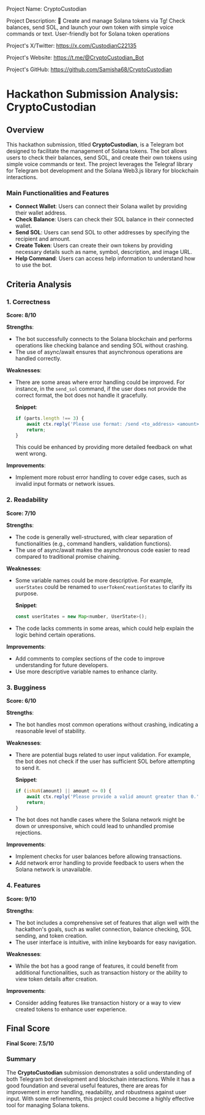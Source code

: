 
Project Name: CryptoCustodian


Project Description: 🚀 Create and manage Solana tokens via Tg! Check balances, send SOL, and launch your own token with simple voice commands or text. User-friendly bot for Solana token operations


Project's X/Twitter: https://x.com/CustodianC22135


Project's Website: https://t.me/@CryptoCustodian_Bot


Project's GitHub: https://github.com/Samisha68/CryptoCustodian






# Hackathon Submission Analysis: CryptoCustodian

## Overview
This hackathon submission, titled **CryptoCustodian**, is a Telegram bot designed to facilitate the management of Solana tokens. The bot allows users to check their balances, send SOL, and create their own tokens using simple voice commands or text. The project leverages the Telegraf library for Telegram bot development and the Solana Web3.js library for blockchain interactions.

### Main Functionalities and Features
- **Connect Wallet**: Users can connect their Solana wallet by providing their wallet address.
- **Check Balance**: Users can check their SOL balance in their connected wallet.
- **Send SOL**: Users can send SOL to other addresses by specifying the recipient and amount.
- **Create Token**: Users can create their own tokens by providing necessary details such as name, symbol, description, and image URL.
- **Help Command**: Users can access help information to understand how to use the bot.

## Criteria Analysis

### 1. Correctness
**Score: 8/10**

**Strengths**:
- The bot successfully connects to the Solana blockchain and performs operations like checking balance and sending SOL without crashing.
- The use of async/await ensures that asynchronous operations are handled correctly.

**Weaknesses**:
- There are some areas where error handling could be improved. For instance, in the `send_sol` command, if the user does not provide the correct format, the bot does not handle it gracefully.
  
  **Snippet**:
  ```javascript
  if (parts.length !== 3) {
      await ctx.reply('Please use format: /send <to_address> <amount>');
      return;
  }
  ```

  This could be enhanced by providing more detailed feedback on what went wrong.

**Improvements**:
- Implement more robust error handling to cover edge cases, such as invalid input formats or network issues.

### 2. Readability
**Score: 7/10**

**Strengths**:
- The code is generally well-structured, with clear separation of functionalities (e.g., command handlers, validation functions).
- The use of async/await makes the asynchronous code easier to read compared to traditional promise chaining.

**Weaknesses**:
- Some variable names could be more descriptive. For example, `userStates` could be renamed to `userTokenCreationStates` to clarify its purpose.

  **Snippet**:
  ```javascript
  const userStates = new Map<number, UserState>();
  ```

- The code lacks comments in some areas, which could help explain the logic behind certain operations.

**Improvements**:
- Add comments to complex sections of the code to improve understanding for future developers.
- Use more descriptive variable names to enhance clarity.

### 3. Bugginess
**Score: 6/10**

**Strengths**:
- The bot handles most common operations without crashing, indicating a reasonable level of stability.

**Weaknesses**:
- There are potential bugs related to user input validation. For example, the bot does not check if the user has sufficient SOL before attempting to send it.

  **Snippet**:
  ```javascript
  if (isNaN(amount) || amount <= 0) {
      await ctx.reply('Please provide a valid amount greater than 0.');
      return;
  }
  ```

- The bot does not handle cases where the Solana network might be down or unresponsive, which could lead to unhandled promise rejections.

**Improvements**:
- Implement checks for user balances before allowing transactions.
- Add network error handling to provide feedback to users when the Solana network is unavailable.

### 4. Features
**Score: 9/10**

**Strengths**:
- The bot includes a comprehensive set of features that align well with the hackathon's goals, such as wallet connection, balance checking, SOL sending, and token creation.
- The user interface is intuitive, with inline keyboards for easy navigation.

**Weaknesses**:
- While the bot has a good range of features, it could benefit from additional functionalities, such as transaction history or the ability to view token details after creation.

**Improvements**:
- Consider adding features like transaction history or a way to view created tokens to enhance user experience.

## Final Score
**Final Score: 7.5/10**

### Summary
The **CryptoCustodian** submission demonstrates a solid understanding of both Telegram bot development and blockchain interactions. While it has a good foundation and several useful features, there are areas for improvement in error handling, readability, and robustness against user input. With some refinements, this project could become a highly effective tool for managing Solana tokens.